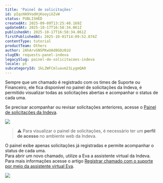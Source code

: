 ```yaml
---
title: 'Painel de solicitações'
id: pIqcHA9VodHjKooyiXZvW
status: PUBLISHED
createdAt: 2025-09-09T13:25:40.169Z
updatedAt: 2025-10-17T16:58:34.061Z
publishedAt: 2025-10-17T16:58:34.061Z
firstPublishedAt: 2025-10-01T14:09:52.874Z
contentType: tutorial
productTeam: Others
author: 2AhArvGNSPKwUAd8GOz0iU
slugEN: requests-panel-indeva
legacySlug: painel-de-solicitacoes-indeva
locale: pt
subcategoryId: 1kLZWFCmluavm21LygmQA0
---
```


Sempre que um chamado é registrado com os times de Suporte ou Financeiro, ele fica disponível no painel de solicitações da Indeva, é permitido visualizar todas as solicitações abertas e acompanhar o status de cada uma.

Se precisar acompanhar ou revisar solicitações anteriores, acesse o [Painel de solicitações da Indeva](https://indeva.zendesk.com/hc/pt-br/requests).

![](https://cdn.statically.io/gh/vtexdocs/help-center-content/refs/heads/main/docs/pt/tutorials/indeva-by-vtex/conta-do-usuário/painel-de-solicitacoes-indeva_1.png)

> ⚠️ Para visualizar o painel de solicitações, é necessário ter um **perfil de acesso** no ambiente web da Indeva.

O painel exibe apenas solicitações já registradas e permite acompanhar o status de cada uma.  
Para abrir um novo chamado, utilize a Eva a assistente virtual da Indeva. Para mais informações acesse o artigo [Registrar chamado com o suporte por meio da assistente virtual Eva](/pt/tutorial/abrir-chamado-via-assistente-eva-indeva--7jL5JrDaKVnXcxIB9x4klr).

![](https://cdn.statically.io/gh/vtexdocs/help-center-content/refs/heads/main/docs/pt/tutorials/indeva-by-vtex/conta-do-usuário/painel-de-solicitacoes-indeva_2.gif)
